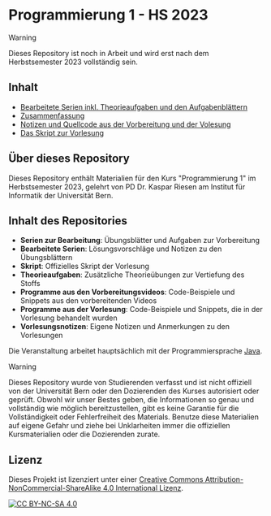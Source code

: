 # Programmierung 1 - HS 2023

> [!WARNING]
> Dieses Repository ist noch in Arbeit und wird erst nach dem Herbstsemester 2023 vollständig sein.

## Inhalt

- [Bearbeitete Serien inkl. Theorieaufgaben und den Aufgabenblättern](Serien)
- [Zusammenfassung](Zusammenfassung/P1_23HS_Zusammenfassung.pdf)
- [Notizen und Quellcode aus der Vorbereitung und der Volesung](Vorlesungen)
- [Das Skript zur Vorlesung](Skript-Programmierung-1.pdf)

## Über dieses Repository

Dieses Repository enthält Materialien für den Kurs "Programmierung 1" im Herbstsemester 2023, gelehrt von PD Dr. Kaspar Riesen am Institut für Informatik der Universität Bern. 

## Inhalt des Repositories

- **Serien zur Bearbeitung**: Übungsblätter und Aufgaben zur Vorbereitung
- **Bearbeitete Serien**: Lösungsvorschläge und Notizen zu den Übungsblättern
- **Skript**: Offizielles Skript der Vorlesung
- **Theorieaufgaben**: Zusätzliche Theorieübungen zur Vertiefung des Stoffs
- **Programme aus den Vorbereitungsvideos**: Code-Beispiele und Snippets aus den vorbereitenden Videos
- **Programme aus der Vorlesung**: Code-Beispiele und Snippets, die in der Vorlesung behandelt wurden
- **Vorlesungsnotizen**: Eigene Notizen und Anmerkungen zu den Vorlesungen

Die Veranstaltung arbeitet hauptsächlich mit der Programmiersprache [Java](https://www.java.com/).


> [!WARNING]
> Dieses Repository wurde von Studierenden verfasst und ist nicht offiziell von der Universität Bern oder den Dozierenden des Kurses autorisiert oder geprüft. Obwohl wir unser Bestes geben, die Informationen so genau und vollständig wie möglich bereitzustellen, gibt es keine Garantie für die Vollständigkeit oder Fehlerfreiheit des Materials. Benutze diese Materialien auf eigene Gefahr und ziehe bei Unklarheiten immer die offiziellen Kursmaterialien oder die Dozierenden zurate.

## Lizenz

Dieses Projekt ist lizenziert unter einer [Creative Commons Attribution-NonCommercial-ShareAlike 4.0 International Lizenz](https://creativecommons.org/licenses/by-nc-sa/4.0/).

[![CC BY-NC-SA 4.0][cc-by-nc-sa-shield]][cc-by-nc-sa]

[cc-by-nc-sa]: https://creativecommons.org/licenses/by-nc-sa/4.0/
[cc-by-nc-sa-shield]: https://img.shields.io/badge/License-CC%20BY--NC--SA%204.0-lightgrey.svg